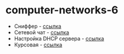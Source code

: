 # computer-networks-6

* Сниффер - [ссылка]()
* Сетевой чат - [ссылка]()
* Настройка DHCP сервера - [ссылка]()
* Курсовая - [ссылка]()
